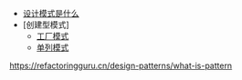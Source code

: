 * [设计模式是什么](./设计模式是什么.md)
* [创建型模式]
  * [工厂模式](./工厂模式.md)
  * [单列模式](./单列模式.md)

https://refactoringguru.cn/design-patterns/what-is-pattern
